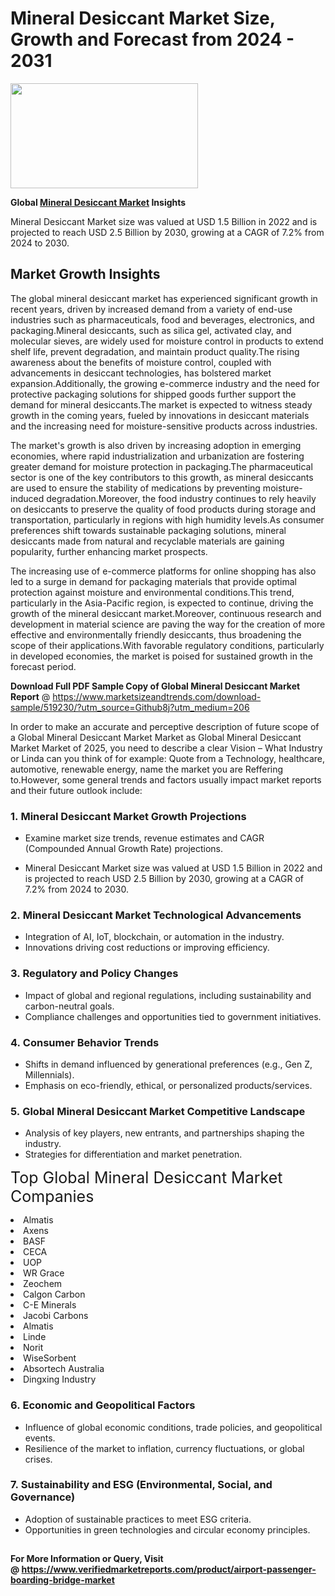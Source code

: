 <H1>Mineral Desiccant Market Size, Growth and Forecast from 2024 - 2031</H1><img class="aligncenter size-medium wp-image-584254" src="https://thirdeyenews.in/wp-content/uploads/2024/09/Global-Market-Research-300x168.jpeg" alt="" width="300" height="168" /><p><strong>Global&nbsp;<a href="https://www.marketsizeandtrends.com/download-sample/519230/?utm_source=Github8j?utm_medium=206">Mineral Desiccant Market</a> Insights</strong></p><p>Mineral Desiccant Market size was valued at USD 1.5 Billion in 2022 and is projected to reach USD 2.5 Billion by 2030, growing at a CAGR of 7.2% from 2024 to 2030.</p><p><h2>Market Growth Insights</h2> <p>The global mineral desiccant market has experienced significant growth in recent years, driven by increased demand from a variety of end-use industries such as pharmaceuticals, food and beverages, electronics, and packaging.Mineral desiccants, such as silica gel, activated clay, and molecular sieves, are widely used for moisture control in products to extend shelf life, prevent degradation, and maintain product quality.The rising awareness about the benefits of moisture control, coupled with advancements in desiccant technologies, has bolstered market expansion.Additionally, the growing e-commerce industry and the need for protective packaging solutions for shipped goods further support the demand for mineral desiccants.The market is expected to witness steady growth in the coming years, fueled by innovations in desiccant materials and the increasing need for moisture-sensitive products across industries.</p> <p>The market's growth is also driven by increasing adoption in emerging economies, where rapid industrialization and urbanization are fostering greater demand for moisture protection in packaging.The pharmaceutical sector is one of the key contributors to this growth, as mineral desiccants are used to ensure the stability of medications by preventing moisture-induced degradation.Moreover, the food industry continues to rely heavily on desiccants to preserve the quality of food products during storage and transportation, particularly in regions with high humidity levels.As consumer preferences shift towards sustainable packaging solutions, mineral desiccants made from natural and recyclable materials are gaining popularity, further enhancing market prospects.</p> <p>The increasing use of e-commerce platforms for online shopping has also led to a surge in demand for packaging materials that provide optimal protection against moisture and environmental conditions.This trend, particularly in the Asia-Pacific region, is expected to continue, driving the growth of the mineral desiccant market.Moreover, continuous research and development in material science are paving the way for the creation of more effective and environmentally friendly desiccants, thus broadening the scope of their applications.With favorable regulatory conditions, particularly in developed economies, the market is poised for sustained growth in the forecast period.</p> <p><span class=""><strong>Download Full PDF Sample Copy of Global Mineral Desiccant Market Report</strong> @ <a href="https://www.marketsizeandtrends.com/download-sample/519230/?utm_source=Github8j?utm_medium=206" target="_blank">https://www.marketsizeandtrends.com/download-sample/519230/?utm_source=Github8j?utm_medium=206</a></span></p><p>In order to make an accurate and perceptive description of future scope of a Global&nbsp;Mineral Desiccant Market Market as Global&nbsp;Mineral Desiccant Market Market of 2025, you need to describe a clear Vision &ndash; What Industry or Linda can you think of for example: Quote from a Technology, healthcare, automotive, renewable energy, name the market you are Reffering to.However, some general trends and factors usually impact market reports and their future outlook include:</p><h3>1.&nbsp;<strong>Mineral Desiccant Market Growth Projections</strong></h3><ul><li>Examine market size trends, revenue estimates and CAGR (Compounded Annual Growth Rate) projections.</li><li><p>Mineral Desiccant Market size was valued at USD 1.5 Billion in 2022 and is projected to reach USD 2.5 Billion by 2030, growing at a CAGR of 7.2% from 2024 to 2030.</p></li></ul><h3>2.&nbsp;<strong>Mineral Desiccant Market Technological Advancements</strong></h3><ul><li>Integration of AI, IoT, blockchain, or automation in the industry.</li><li>Innovations driving cost reductions or improving efficiency.</li></ul><h3>3.&nbsp;<strong>Regulatory and Policy Changes</strong></h3><ul><li>Impact of global and regional regulations, including sustainability and carbon-neutral goals.</li><li>Compliance challenges and opportunities tied to government initiatives.</li></ul><h3>4.&nbsp;<strong>Consumer Behavior Trends</strong></h3><ul><li>Shifts in demand influenced by generational preferences (e.g., Gen Z, Millennials).</li><li>Emphasis on eco-friendly, ethical, or personalized products/services.</li></ul><h3>5.&nbsp;<strong>Global Mineral Desiccant Market Competitive Landscape</strong></h3><ul><li>Analysis of key players, new entrants, and partnerships shaping the industry.</li><li>Strategies for differentiation and market penetration.</li></ul><p data-pm-slice="1 1 []"><span style="color: inherit; font-family: inherit; font-size: 25px;">Top Global Mineral Desiccant Market Companies</span></p><div class="" data-test-id=""><p><li>Almatis</li><li> Axens</li><li> BASF</li><li> CECA</li><li> UOP</li><li> WR Grace</li><li> Zeochem</li><li> Calgon Carbon</li><li> C-E Minerals</li><li> Jacobi Carbons</li><li> Almatis</li><li> Linde</li><li> Norit</li><li> WiseSorbent</li><li> Absortech Australia</li><li> Dingxing Industry</li></p></div><h3>6.&nbsp;<strong>Economic and Geopolitical Factors</strong></h3><ul><li>Influence of global economic conditions, trade policies, and geopolitical events.</li><li>Resilience of the market to inflation, currency fluctuations, or global crises.</li></ul><h3>7.&nbsp;<strong>Sustainability and ESG (Environmental, Social, and Governance)</strong></h3><ul><li>Adoption of sustainable practices to meet ESG criteria.</li><li>Opportunities in green technologies and circular economy principles.</li></ul><h2><strong style="font-size: 14px;">For More Information or Query, Visit @&nbsp;</strong><a style="background-color: #ffffff; font-size: 14px;" href="https://www.marketsizeandtrends.com/report/mineral-desiccant-market/" target="_blank">https://www.verifiedmarketreports.com/product/airport-passenger-boarding-bridge-market</a></h2>